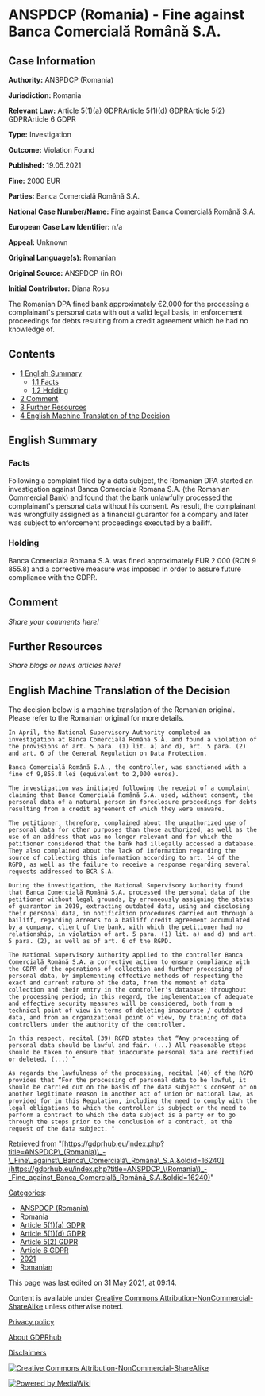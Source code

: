 # ANSPDCP (Romania) - Fine against Banca Comercială Română S.A.

## Case Information

**Authority:** ANSPDCP (Romania)

**Jurisdiction:** Romania

**Relevant Law:** Article 5(1)(a) GDPRArticle 5(1)(d) GDPRArticle 5(2) GDPRArticle 6 GDPR

**Type:** Investigation

**Outcome:** Violation Found

**Published:** 19.05.2021

**Fine:** 2000 EUR

**Parties:** Banca Comercială Română S.A.

**National Case Number/Name:** Fine against Banca Comercială Română S.A.

**European Case Law Identifier:** n/a

**Appeal:** Unknown

**Original Language(s):** Romanian

**Original Source:** ANSPDCP (in RO)

**Initial Contributor:** Diana Rosu

The Romanian DPA fined bank approximately €2,000 for the processing a complainant's personal data with out a valid legal basis, in enforcement proceedings for debts resulting from a credit agreement which he had no knowledge of.

## Contents

*   [1 English Summary](#English_Summary)
    *   [1.1 Facts](#Facts)
    *   [1.2 Holding](#Holding)
*   [2 Comment](#Comment)
*   [3 Further Resources](#Further_Resources)
*   [4 English Machine Translation of the Decision](#English_Machine_Translation_of_the_Decision)

## English Summary

### Facts

Following a complaint filed by a data subject, the Romanian DPA started an investigation against Banca Comerciala Romana S.A. (the Romanian Commercial Bank) and found that the bank unlawfully processed the complainant's personal data without his consent. As result, the complainant was wrongfully assigned as a financial guarantor for a company and later was subject to enforcement proceedings executed by a bailiff.

### Holding

Banca Comerciala Romana S.A. was fined approximately EUR 2 000 (RON 9 855.8) and a corrective measure was imposed in order to assure future compliance with the GDPR.

## Comment

_Share your comments here!_

## Further Resources

_Share blogs or news articles here!_

## English Machine Translation of the Decision

The decision below is a machine translation of the Romanian original. Please refer to the Romanian original for more details.

```
In April, the National Supervisory Authority completed an investigation at Banca Comercială Română S.A. and found a violation of the provisions of art. 5 para. (1) lit. a) and d), art. 5 para. (2) and art. 6 of the General Regulation on Data Protection.

Banca Comercială Română S.A., the controller, was sanctioned with a fine of 9,855.8 lei (equivalent to 2,000 euros).

The investigation was initiated following the receipt of a complaint claiming that Banca Comercială Română S.A. used, without consent, the personal data of a natural person in foreclosure proceedings for debts resulting from a credit agreement of which they were unaware.

The petitioner, therefore, complained about the unauthorized use of personal data for other purposes than those authorized, as well as the use of an address that was no longer relevant and for which the petitioner considered that the bank had illegally accessed a database. They also complained about the lack of information regarding the source of collecting this information according to art. 14 of the RGPD, as well as the failure to receive a response regarding several requests addressed to BCR S.A.

During the investigation, the National Supervisory Authority found that Banca Comercială Română S.A. processed the personal data of the petitioner without legal grounds, by erroneously assigning the status of guarantor in 2019, extracting outdated data, using and disclosing their personal data, in notification procedures carried out through a bailiff, regarding arrears to a bailiff credit agreement accumulated by a company, client of the bank, with which the petitioner had no relationship, in violation of art. 5 para. (1) lit. a) and d) and art. 5 para. (2), as well as of art. 6 of the RGPD.

The National Supervisory Authority applied to the controller Banca Comercială Română S.A. a corrective action to ensure compliance with the GDPR of the operations of collection and further processing of personal data, by implementing effective methods of respecting the exact and current nature of the data, from the moment of data collection and their entry in the controller's database; throughout the processing period; in this regard, the implementation of adequate and effective security measures will be considered, both from a technical point of view in terms of deleting inaccurate / outdated data, and from an organizational point of view, by training of data controllers under the authority of the controller.

In this respect, recital (39) RGPD states that “Any processing of personal data should be lawful and fair. (...) All reasonable steps should be taken to ensure that inaccurate personal data are rectified or deleted. (...) ”

As regards the lawfulness of the processing, recital (40) of the RGPD provides that “For the processing of personal data to be lawful, it should be carried out on the basis of the data subject's consent or on another legitimate reason in another act of Union or national law, as provided for in this Regulation, including the need to comply with the legal obligations to which the controller is subject or the need to perform a contract to which the data subject is a party or to go through the steps prior to the conclusion of a contract, at the request of the data subject. "

```

Retrieved from "[https://gdprhub.eu/index.php?title=ANSPDCP\_(Romania)\_-\_Fine\_against\_Banca\_Comercială\_Română\_S.A.&oldid=16240](https://gdprhub.eu/index.php?title=ANSPDCP_\(Romania\)_-_Fine_against_Banca_Comercială_Română_S.A.&oldid=16240)"

[Categories](/index.php?title=Special:Categories "Special:Categories"):

*   [ANSPDCP (Romania)](/index.php?title=Category:ANSPDCP_\(Romania\) "Category:ANSPDCP (Romania)")
*   [Romania](/index.php?title=Category:Romania "Category:Romania")
*   [Article 5(1)(a) GDPR](/index.php?title=Category:Article_5\(1\)\(a\)_GDPR "Category:Article 5(1)(a) GDPR")
*   [Article 5(1)(d) GDPR](/index.php?title=Category:Article_5\(1\)\(d\)_GDPR "Category:Article 5(1)(d) GDPR")
*   [Article 5(2) GDPR](/index.php?title=Category:Article_5\(2\)_GDPR "Category:Article 5(2) GDPR")
*   [Article 6 GDPR](/index.php?title=Category:Article_6_GDPR "Category:Article 6 GDPR")
*   [2021](/index.php?title=Category:2021 "Category:2021")
*   [Romanian](/index.php?title=Category:Romanian "Category:Romanian")

This page was last edited on 31 May 2021, at 09:14.

Content is available under [Creative Commons Attribution-NonCommercial-ShareAlike](https://creativecommons.org/licenses/by-nc-sa/4.0/) unless otherwise noted.

[Privacy policy](/index.php?title=GDPRhub:Privacy_policy)

[About GDPRhub](/index.php?title=GDPRhub:About)

[Disclaimers](/index.php?title=GDPRhub:General_disclaimer)

[![Creative Commons Attribution-NonCommercial-ShareAlike](/resources/assets/licenses/cc-by-nc-sa.png)](https://creativecommons.org/licenses/by-nc-sa/4.0/)

[![Powered by MediaWiki](/resources/assets/poweredby_mediawiki_88x31.png)](https://www.mediawiki.org/)
